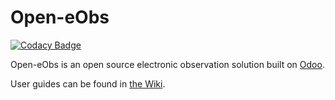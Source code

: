 # Open-eObs
[![Codacy Badge](https://api.codacy.com/project/badge/Grade/5168b7d619c54feab1bdebc527ec1745)](https://www.codacy.com/app/BJSS/openeobs?utm_source=github.com&amp;utm_medium=referral&amp;utm_content=NeovaHealth/openeobs&amp;utm_campaign=Badge_Grade)

Open-eObs is an open source electronic observation solution built on [Odoo](https://github.com/odoo/odoo).

User guides can be found in [the Wiki](https://github.com/NeovaHealth/openeobs/wiki).
